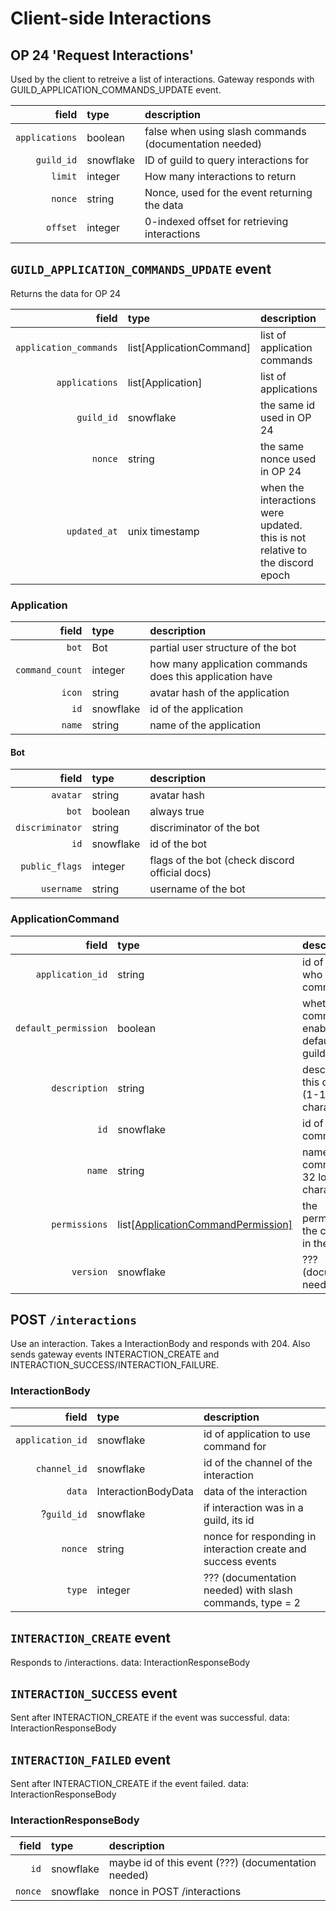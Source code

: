 # Client-side Interactions

## OP 24 'Request Interactions'
Used by the client to retreive a list of interactions. Gateway responds with GUILD_APPLICATION_COMMANDS_UPDATE event.

| field | type | description |
| --: | :-- | :-- |
| `applications` | boolean   | false when using slash commands (documentation needed)
| `guild_id`     | snowflake | ID of guild to query interactions for
| `limit`        | integer   | How many interactions to return
| `nonce`        | string    | Nonce, used for the event returning the data
| `offset`       | integer   | 0-indexed offset for retrieving interactions

## `GUILD_APPLICATION_COMMANDS_UPDATE` event
Returns the data for OP 24

| field | type | description |
| --: | :-- | :-- |
| `application_commands` | list[ApplicationCommand] | list of application commands |
| `applications`         | list[Application]        | list of applications         |
| `guild_id`             | snowflake                | the same id used in OP 24    |
| `nonce`                | string                   | the same nonce used in OP 24 |
| `updated_at`           | unix timestamp           | when the interactions were updated. this is not relative to the discord epoch |

### Application
| field | type | description |
| --: | :-- | :-- |
| `bot`           | Bot       | partial user structure of the bot
| `command_count` | integer   | how many application commands does this application have
| `icon`          | string    | avatar hash of the application
| `id`            | snowflake | id of the application
| `name`          | string    | name of the application

#### Bot
| field           | type      | description
| --:             | :--       | :--
| `avatar`        | string    | avatar hash
| `bot`           | boolean   | always true
| `discriminator` | string    | discriminator of the bot
| `id`            | snowflake | id of the bot
| `public_flags`  | integer   | flags of the bot (check discord official docs)
| `username`      | string    | username of the bot

### ApplicationCommand
| field                | type                               | description
| --:                  | :--                                | :--
| `application_id`     | string                             | id of the app who owns this command
| `default_permission` | boolean                            | whether the command is enabled by default in this guild
| `description`        | string                             | description of this command (1-100 characters)
| `id`                 | snowflake                          | id of this command
| `name`               | string                             | name of this command (1-32 lowercase characters)
| `permissions`        | list[[ApplicationCommandPermission]](https://discord.com/developers/docs/interactions/slash-commands#applicationcommandpermissions)  | the permissions for the command in the guild
| `version`            | snowflake                          | ??? (documentation needed)

## POST `/interactions`
Use an interaction. Takes a InteractionBody and responds with 204. Also sends gateway events INTERACTION_CREATE and INTERACTION_SUCCESS/INTERACTION_FAILURE.

### InteractionBody
| field                | type                               | description
| --:                  | :--                                | :--
| `application_id`     | snowflake                          | id of application to use command for
| `channel_id`         | snowflake                          | id of the channel of the interaction
| `data`               | InteractionBodyData                | data of the interaction
| ?`guild_id`          | snowflake                          | if interaction was in a guild, its id
| `nonce`              | string                             | nonce for responding in interaction create and success events
| `type`               | integer                            | ??? (documentation needed) with slash commands, type = 2

## `INTERACTION_CREATE` event
Responds to /interactions.
data: InteractionResponseBody

## `INTERACTION_SUCCESS` event
Sent after INTERACTION_CREATE if the event was successful.
data: InteractionResponseBody

## `INTERACTION_FAILED` event
Sent after INTERACTION_CREATE if the event failed.
data: InteractionResponseBody

### InteractionResponseBody
| field   | type      | description
| --:     | :--       | :--
| `id`    | snowflake | maybe id of this event (???) (documentation needed)
| `nonce` | snowflake | nonce in POST /interactions
